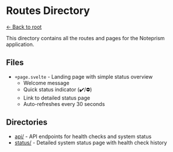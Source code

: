 # Routes Directory

[← Back to root](../../README.md)

This directory contains all the routes and pages for the Noteprism application.

## Files
- `+page.svelte` - Landing page with simple status overview
  - Welcome message
  - Quick status indicator (✔️/⛔)
  - Link to detailed status page
  - Auto-refreshes every 30 seconds

## Directories
- [api/](api/README.md) - API endpoints for health checks and system status
- [status/](status/README.md) - Detailed system status page with health check history 